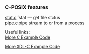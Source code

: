 ### C-POSIX features

[stat.c](stat.c) fstat — get file status  
[pipe.c](pipe.c) pipe stream to or from a process  

Useful links:  
[More C Example Code](https://gist.github.com/Acry/554e04bab3a2669a5ba2ecd4d673e875)  

[More SDL-C Example Code](https://acry.github.io/)  

